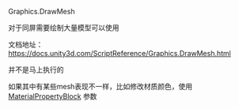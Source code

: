 Graphics.DrawMesh

对于同屏需要绘制大量模型可以使用

文档地址：https://docs.unity3d.com/ScriptReference/Graphics.DrawMesh.html

并不是马上执行的

如果其中有某些mesh表现不一样，比如修改材质颜色，使用 [MaterialPropertyBlock](https://docs.unity3d.com/ScriptReference/MaterialPropertyBlock.html)  参数

